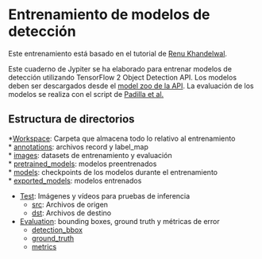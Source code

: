 # Entrenamiento de modelos de detección
Este entrenamiento está basado en el tutorial de [Renu Khandelwal](https://medium.com/analytics-vidhya/tensorflow-2-object-detection-api-using-custom-dataset-745f30278446).

Este cuaderno de Jypiter se ha elaborado para entrenar modelos de detección utilizando TensorFlow 2 Object Detection API.
Los modelos deben ser descargados desde el [model zoo de la API](https://github.com/tensorflow/models/blob/master/research/object_detection/g3doc/tf2_detection_zoo.md). La evaluación de los modelos se realiza con el script de [Padilla et al.](https://github.com/rafaelpadilla/Object-Detection-Metrics)

## Estructura de directorios
 *[Workspace](Workspace/): Carpeta que almacena todo lo relativo al entrenamiento  
	* [annotations](Workspace/annotations/): archivos record y label_map  
	* [images](Workspace/images/): datasets de entrenamiento y evaluación  
	* [pretrained_models](Workspace/pretrained_models/): modelos preentrenados  
	* [models](Workspace/models): checkpoints de los modelos durante el entrenamiento  
	* [exported_models](Workspace/exported_models/): modelos entrenados  
 * [Test](Test/): Imágenes y vídeos para pruebas de inferencia  
	* [src](Test/src/): Archivos de origen  
	* [dst](Test/dst/): Archivos de destino  
 * [Evaluation](Evaluation/): bounding boxes, ground truth y métricas de error  
	* [detection_bbox](Evaluation/detection_bbox/)  
	* [ground_truth](Evaluation/ground_truth/)  
	* [metrics](Evaluation/metrics/)  
  
